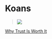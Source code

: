 # Koans

> ![](https://i.ytimg.com/vi/cWypWe9UAhQ/sddefault.jpg)

[Why Trust Is Worth It](//youtube.com/watch?v=cWypWe9UAhQ)
